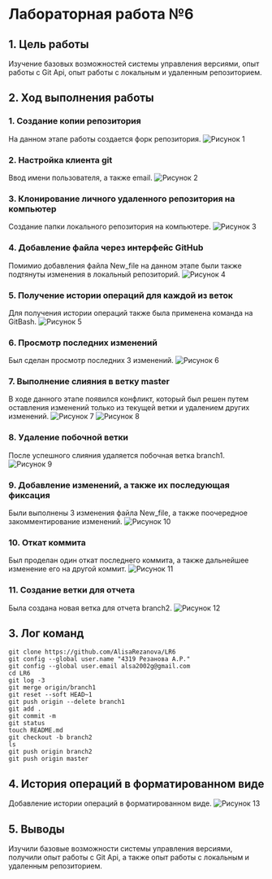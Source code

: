 # Лабораторная работа №6
## 1. Цель работы
Изучение базовых возможностей системы управления версиями, опыт работы с Git Api, опыт работы с локальным и удаленным репозиторием.
## 2. Ход выполнения работы
### 1. Создание копии репозитория
На данном этапе работы создается форк репозитория.
![Рисунок 1](/PrtSC/1.png)
### 2. Настройка клиента git
Ввод имени пользователя, а также email.
![Рисунок 2](/PrtSC/2.png)
### 3. Клонирование личного удаленного репозитория на компьютер
Создание папки локального репозитория на компьютере.
![Рисунок 3](/PrtSC/3.png)
### 4. Добавление файла через интерфейс GitHub
Помимио добавления файла New_file на данном этапе были также подтянуты изменения в локальный репозиторий.
![Рисунок 4](/PrtSC/4.png)
### 5. Получение истории операций для каждой из веток
Для получения истории операций также была применена команда на GitBash.
![Рисунок 5](/PrtSC/5.png)
### 6. Просмотр последних изменений
Был сделан просмотр последних 3 изменений.
![Рисунок 6](/PrtSC/6.png)
### 7. Выполнение слияния в ветку master
В ходе данного этапе появился конфликт, который был решен путем оставления изменений только из текущей ветки и удалением других изменений.
![Рисунок 7](/PrtSC/7.png)
![Рисунок 8](/PrtSC/7.1.png)
### 8. Удаление побочной ветки
После успешного слияния удаляется побочная ветка branch1.
![Рисунок 9](/PrtSC/8.png)
### 9. Добавление изменений, а также их последующая фиксация
Были выполнены 3 изменения файла New_file, а также поочередное закомментирование изменений.
![Рисунок 10](/PrtSC/9.png)
### 10. Откат коммита
Был проделан один откат последнего коммита, а также дальнейшее изменение его на другой коммит.
![Рисунок 11](/PrtSC/10.png)
### 11. Создание ветки для отчета
Была создана новая ветка для отчета branch2.
![Рисунок 12](/PrtSC/11.png)
## 3. Лог команд
```
git clone https://github.com/AlisaRezanova/LR6
git config --global user.name "4319 Резанова А.Р."
git config --global user.email alsa2002g@gmail.com
cd LR6
git log -3
git merge origin/branch1
git reset --soft HEAD~1
git push origin --delete branch1
git add .
git commit -m
git status
touch README.md
git checkout -b branch2
ls
git push origin branch2
git push origin master
```
## 4. История операций в форматированном виде
Добавление истории операций в форматированном виде.
![Рисунок 13](/PrtSC/12.png)
## 5. Выводы
Изучили базовые возможности системы управления версиями, получили опыт работы с Git Api, а также опыт работы с локальным и удаленным репозиторием.
